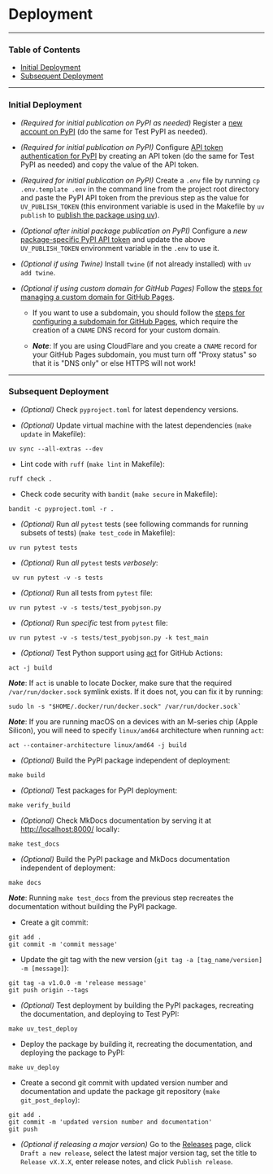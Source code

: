 # Deployment

---

<div class="hide-next-element"></div>

### Table of Contents

<div class="hide-next-element"></div>

* [Initial Deployment](#initial-deployment)
* [Subsequent Deployment](#subsequent-deployment)

<div class="hide-next-element"></div>

---

<a name="initial-deployment"></a>
### Initial Deployment

* *(Required for initial publication on PyPI as needed)* Register a [new account on PyPI](https://pypi.org/account/register/) (do the same for Test PyPI as needed).

* *(Required for initial publication on PyPI)* Configure [API token authentication for PyPI](https://pypi.org/help/#apitoken) by creating an API token (do the same for Test PyPI as needed) and copy the value of the API token.

* *(Required for initial publication on PyPI)* Create a `.env` file by running `cp .env.template .env` in the command line from the project root directory and paste the PyPI API token from the previous step as the value for `UV_PUBLISH_TOKEN` (this environment variable is used in the Makefile by `uv publish` to [publish the package using uv](https://docs.astral.sh/uv/guides/publish/#publishing-your-package)).

* *(Optional after initial package publication on PyPI)* Configure a *new* [package-specific PyPI API token](https://pypi.org/help/#apitoken) and update the above `UV_PUBLISH_TOKEN` environment variable in the `.env` to use it.

* *(Optional if using Twine)* Install `twine` (if not already installed) with `uv add twine`.

* *(Optional if using custom domain for GitHub Pages)* Follow the [steps for managing a custom domain for GitHub Pages](https://docs.github.com/en/pages/configuring-a-custom-domain-for-your-github-pages-site/managing-a-custom-domain-for-your-github-pages-site).

  * If you want to use a subdomain, you should follow the [steps for configuring a subdomain for GitHub Pages](https://docs.github.com/en/pages/configuring-a-custom-domain-for-your-github-pages-site/managing-a-custom-domain-for-your-github-pages-site#configuring-a-subdomain), which require the creation of a `CNAME` DNS record for your custom domain.
  
  * ***Note***: If you are using CloudFlare and you create a `CNAME` record for your GitHub Pages subdomain, you must turn off "Proxy status" so that it is "DNS only" or else HTTPS will not work!

---

<a name="subsequent-deployment"></a>
### Subsequent Deployment

* *(Optional)* Check `pyproject.toml` for latest dependency versions.

* *(Optional)* Update virtual machine with the latest dependencies (`make update` in Makefile):
```shell
uv sync --all-extras --dev
```

* Lint code with `ruff` (`make lint` in Makefile):
```shell
ruff check .
```

* Check code security with `bandit` (`make secure` in Makefile):
```shell
bandit -c pyproject.toml -r .
```

* *(Optional)* Run *all* `pytest` tests (see following commands for running subsets of tests) (`make test_code` in Makefile):
```shell
uv run pytest tests
```

* *(Optional)* Run *all* `pytest` tests *verbosely*:
```shell
 uv run pytest -v -s tests
```

* *(Optional)* Run all tests from `pytest` file:
```shell
uv run pytest -v -s tests/test_pyobjson.py
```

* *(Optional)* Run *specific* test from `pytest` file:
```shell
uv run pytest -v -s tests/test_pyobjson.py -k test_main
```

* *(Optional)* Test Python support using [act](https://github.com/nektos/act) for GitHub Actions:
```shell
act -j build
```

***Note***: If `act` is unable to locate Docker, make sure that the required `/var/run/docker.sock` symlink exists. If it does not, you can fix it by running:
```shell
sudo ln -s "$HOME/.docker/run/docker.sock" /var/run/docker.sock`
```

***Note***: If you are running macOS on a devices with an M-series chip (Apple Silicon), you will need to specify `linux/amd64` architecture when running `act`:
```shell
act --container-architecture linux/amd64 -j build
```

* *(Optional)* Build the PyPI package independent of deployment:
```shell
make build
```

* *(Optional)* Test packages for PyPI deployment:
```shell
make verify_build
```

* *(Optional)* Check MkDocs documentation by serving it at [http://localhost:8000/](http://localhost:8000/) locally:
```shell
make test_docs
```

* *(Optional)* Build the PyPI package and MkDocs documentation independent of deployment:
```shell
make docs
```

***Note***: Running `make test_docs` from the previous step recreates the documentation without building the PyPI package.

* Create a git commit:
```shell
git add .
git commit -m 'commit message'
```

* Update the git tag with the new version (`git tag -a [tag_name/version] -m [message]`):
```shell
git tag -a v1.0.0 -m 'release message'
git push origin --tags
```

* *(Optional)* Test deployment by building the PyPI packages, recreating the documentation, and deploying to Test PyPI:
```shell
make uv_test_deploy
```

* Deploy the package by building it, recreating the documentation, and deploying the package to PyPI:
```shell
make uv_deploy
```

* Create a second git commit with updated version number and documentation and update the package git repository (`make git_post_deploy`):
```shell
git add .
git commit -m 'updated version number and documentation'
git push
```

* *(Optional if releasing a major version)* Go to the [Releases](https://github.com/wrencode/pyobjson/releases) page, click `Draft a new release`, select the latest major version tag, set the title to `Release vX.X.X`, enter release notes, and click `Publish release`.
